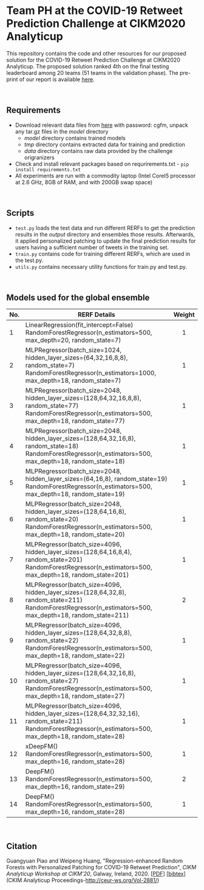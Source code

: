 # Team PH at the COVID-19 Retweet Prediction Challenge at CIKM2020 Analyticup

This repository contains the code and other resources for our proposed solution for the COVID-19 Retweet Prediction Challenge at CIKM2020 Analyticup. The proposed solution ranked 4th on the final testing leaderboard among 20 teams (51 teams in the validation phase). The pre-print of our report is available [here](http://parklize.github.io/publications/CIKM2020_Analyticup.pdf). 

<br/>

## Requirements
- Download relevant data files from [here](https://pan.baidu.com/s/1cE8eapywzoeXPt-W7t-WVA) with password: cgfm, unpack any tar.gz files in the *model* directory
    - *model* directory contains trained models 
    - *tmp* directory contains extracted data for training and prediction
    - *data* directory contains raw data provided by the challenge origranizers
- Check and install relevant packages based on requrirements.txt - `pip install requirements.txt`
- All experiments are run with a commodity
laptop (Intel CoreI5 processor at 2.6 GHz, 8GB of RAM, and with 200GB swap space)

<br/>

## Scripts
- `test.py` loads the test data and run different RERFs to get the prediction results in the *output* directory and ensembles those results. Afterwards, it applied personalized patching to update the final prediction results for users having a sufficient number of tweets in the training set.   
- `train.py` contains code for training different RERFs, which are used in the test.py.
- `utils.py` contains necessary utility functions for train.py and test.py.

<br/>

## Models used for the global ensemble
| No.        | RERF Details  | Weight |
| ------------- |---|:-------------:|
| 1     | LinearRegression(fit_intercept=False)<br>RandomForestRegressor(n_estimators=500, max_depth=20, random_state=7)| 1 |
| 2     | MLPRegressor(batch_size=1024, hidden_layer_sizes=(64,32,16,8,8), random_state=7)<br>RandomForestRegressor(n_estimators=1000, max_depth=18, random_state=7)| 1 |
| 3     | MLPRegressor(batch_size=2048, hidden_layer_sizes=(128,64,32,16,8,8), random_state=77)<br>RandomForestRegressor(n_estimators=500, max_depth=18, random_state=77)| 1 |
| 4     | MLPRegressor(batch_size=2048, hidden_layer_sizes=(128,64,32,16,8), random_state=18)<br>RandomForestRegressor(n_estimators=500, max_depth=18, random_state=18)| 1 |
| 5     | MLPRegressor(batch_size=2048, hidden_layer_sizes=(64,16,8), random_state=19)<br>RandomForestRegressor(n_estimators=500, max_depth=18, random_state=19)| 1 |
| 6     | MLPRegressor(batch_size=2048, hidden_layer_sizes=(128,64,16,8), random_state=20)<br>RandomForestRegressor(n_estimators=500, max_depth=18, random_state=20)| 1 |
| 7     | MLPRegressor(batch_size=4096, hidden_layer_sizes=(128,64,16,8,4), random_state=201)<br>RandomForestRegressor(n_estimators=500, max_depth=18, random_state=201)| 1 |
| 8     | MLPRegressor(batch_size=4096, hidden_layer_sizes=(128,64,32,8), random_state=211)<br>RandomForestRegressor(n_estimators=500, max_depth=18, random_state=211)| 2 |
| 9     | MLPRegressor(batch_size=4096, hidden_layer_sizes=(128,64,32,8,8), random_state=22)<br>RandomForestRegressor(n_estimators=500, max_depth=18, random_state=22)| 1 |
| 10    | MLPRegressor(batch_size=4096, hidden_layer_sizes=(128,64,32,16,8), random_state=27)<br>RandomForestRegressor(n_estimators=500, max_depth=18, random_state=27)| 1 |
| 11    | MLPRegressor(batch_size=4096, hidden_layer_sizes=(128,64,32,32,16), random_state=211)<br>RandomForestRegressor(n_estimators=500, max_depth=18, random_state=28)| 1 |
| 12    | xDeepFM()<br>RandomForestRegressor(n_estimators=500, max_depth=16, random_state=28)| 1 |
| 13    | DeepFM()<br>RandomForestRegressor(n_estimators=500, max_depth=16, random_state=29)| 2 |
| 14    | DeepFM()<br>RandomForestRegressor(n_estimators=500, max_depth=16, random_state=28)| 1 |
<br/>

## Citation
Guangyuan Piao and Weipeng Huang, "Regression-enhanced Random Forests with Personalized Patching for COVID-19 Retweet Prediction", *CIKM Analyticup Workshop at CIKM'20*, Galway, Ireland, 2020. \[[PDF](http://parklize.github.io/publications/CIKM2020_Analyticup.pdf)\] [[bibtex]](https://parklize.github.io/bib/CIKM2020Analyticup.bib) (CKIM Analyticup Proceedings-http://ceur-ws.org/Vol-2881/)
